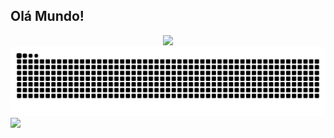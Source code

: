 ## Olá Mundo!

<div align="center">
  <img src="https://github-readme-stats.vercel.app/api?username=deboralili&show_icons=true&theme=ambient_gradient&hide=prs&card_width=200px&disable_animations=true"/>
</div>

<div align="center">
  <picture>
    <source media="(prefers-color-scheme: dark)" srcset="https://raw.githubusercontent.com/deboralili/deboralili/output/github-contribution-grid-snake-dark.svg">
    <source media="(prefers-color-scheme: light)" srcset="https://raw.githubusercontent.com/deboralili/deboralili/output/github-contribution-grid-snake.svg">
    <img alt="github contribution grid snake animation" src="https://raw.githubusercontent.com/deboralili/deboralili/output/github-contribution-grid-snake.svg">
  </picture>
</div>

<div>
  <a href="www.linkedin.com/in/débora-lessa-b42851360" target="_blank">
    <img src="https://img.shields.io/badge/-LinkedIn-%230077B5?style=for-the-badge&logo=linkedin&logoColor=white" target="_blank">
  </a>
</div>
